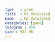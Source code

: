 ```yaml
---
type   : game
title  : MX Unleashed
name   : MX Unleashed
categories: [game]
telegram : 959
size : 952 MB
---
```



